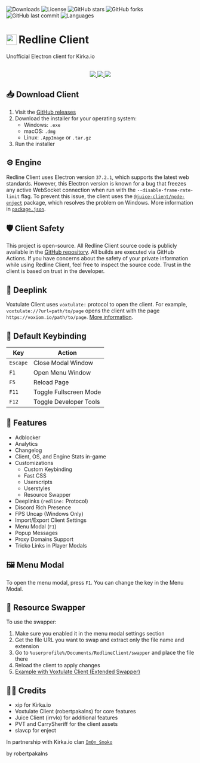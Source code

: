 ![Downloads](https://img.shields.io/github/downloads/robertpakalns/redline-client/total)
![License](https://img.shields.io/github/license/robertpakalns/redline-client)
![GitHub stars](https://img.shields.io/github/stars/robertpakalns/redline-client)
![GitHub forks](https://img.shields.io/github/forks/robertpakalns/redline-client)
![GitHub last commit](https://img.shields.io/github/last-commit/robertpakalns/redline-client)
![Languages](https://img.shields.io/github/languages/top/robertpakalns/redline-client)

<h1 style="font-size: 2em; display: flex; align-items: center">
    <img src="https://raw.githubusercontent.com/robertpakalns/redline-client/main/assets/icons/icon.png" style="height: 1em; margin-right: 5px">
    <span>Redline Client</span>
</h1>
Unofficial Electron client for Kirka.io
<br><br>

<p align="center">
  <a href="https://github.com/robertpakalns/redline-client/releases/latest">
    <img src="https://img.shields.io/badge/Download-GitHub_Releases-blue?style=for-the-badge&logo=github&logoColor=white" />
  </a>

  <a href="https://discord.gg/cTE6CVuGen">
    <img src="https://img.shields.io/badge/Join-Discord-5661F5?style=for-the-badge&logo=discord&logoColor=white" />
  </a>

  <a href="https://tricko.pro/redline">
    <img src="https://img.shields.io/badge/Visit-Tricko.pro-black?style=for-the-badge&logo=Google-Chrome&logoColor=white" />
  </a>
</p>

## 📥 Download Client
1. Visit the [GitHub releases](https://github.com/robertpakalns/redline-client/releases/latest)
2. Download the installer for your operating system:
   - Windows: `.exe`
   - macOS: `.dmg`
   - Linux: `.AppImage` or `.tar.gz`
3. Run the installer

## ⚙️ Engine
Redline Client uses Electron version `37.2.1`, which supports the latest web standards. However, this Electron version is known for a bug that freezes any active WebSocket connection when run with the `--disable-frame-rate-limit` flag. To prevent this issue, the client uses the [`@juice-client/node-enject`](https://www.npmjs.com/package/@juice-client/node-enject) package, which resolves the problem on Windows. More information in [`package.json`](https://github.com/robertpakalns/redline-client/blob/main/package.json).

## 🛡️ Client Safety
This project is open-source. All Redline Client source code is publicly available in the [GitHub repository](https://github.com/robertpakalns/redline-client). All builds are executed via GitHub Actions. If you have concerns about the safety of your private information while using Redline Client, feel free to inspect the source code. Trust in the client is based on trust in the developer.

## 🔗 Deeplink
Voxtulate Client uses `voxtulate:` protocol to open the client. For example, `voxtulate://?url=path/to/page` opens the client with the page `https://voxiom.io/path/to/page`. [More information](https://github.com/robertpakalns/VoxtulateClient/wiki/Deeplinks).

## 🔧 Default Keybinding
| Key        | Action                 |
|------------|------------------------|
| `Escape`   | Close Modal Window     |
| `F1`       | Open Menu Window       |
| `F5`       | Reload Page            |
| `F11`      | Toggle Fullscreen Mode |
| `F12`      | Toggle Developer Tools |

## 🚀 Features
* Adblocker
* Analytics
* Changelog
* Client, OS, and Engine Stats in-game
* Customizations
   * Custom Keybinding
   * Fast CSS
   * Userscripts
   * Userstyles
   * Resource Swapper
* Deeplinks (`redline:` Protocol)
* Discord Rich Presence
* FPS Uncap (Windows Only)
* Import/Export Client Settings
* Menu Modal (`F1`)
* Popup Messages
* Proxy Domains Support
* Tricko Links in Player Modals

## 🖼️ Menu Modal
To open the menu modal, press `F1`. You can change the key in the Menu Modal.

## 🔄 Resource Swapper
To use the swapper:
1. Make sure you enabled it in the menu modal settings section
2. Get the file URL you want to swap and extract only the file name and extension
3. Go to `%userprofile%/Documents/RedlineClient/swapper` and place the file there
4. Reload the client to apply changes
5. [Example with Voxtulate Client (Extended Swapper)](https://github.com/robertpakalns/VoxtulateClient/wiki/Resource-Swapper)

## 🧑‍💻 Credits
* xip for Kirka.io
* Voxtulate Client (robertpakalns) for core features
* Juice Client (irrvlo) for additional features
* PVT and CarrySheriff for the client assets
* slavcp for enject

In partnership with Kirka.io clan [`ImOn_Smoko`](https://discord.gg/BBchaJvZVU)

by robertpakalns